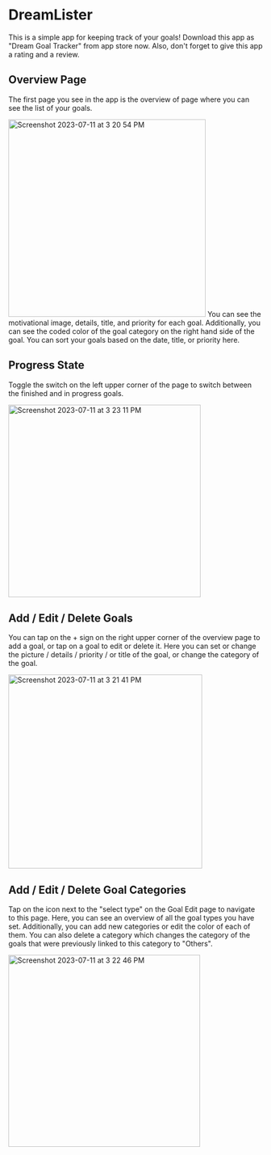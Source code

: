 # DreamLister
This is a simple app for keeping track of your goals! 
Download this app as "Dream Goal Tracker" from app store now. Also, don't forget to give this app a rating and a review. 

## Overview Page
The first page you see in the app is the overview of page where you can see the list of your goals. 

<img width="391" alt="Screenshot 2023-07-11 at 3 20 54 PM" src="https://github.com/kimiayazdani/DreamLister/assets/33681283/ae431f6a-2bbb-4b0e-b2c7-e0ae0d0725c5">
You can see the motivational image, details, title, and priority for each goal. Additionally, you can see the coded color of the goal category on the right hand side of the goal. 
You can sort your goals based on the date, title, or priority here.

## Progress State
Toggle the switch on the left upper corner of the page to switch between the finished and in progress goals.

<img width="381" alt="Screenshot 2023-07-11 at 3 23 11 PM" src="https://github.com/kimiayazdani/DreamLister/assets/33681283/1222a150-207d-4568-84d3-6efe69dcede2">

## Add / Edit / Delete Goals 
You can tap on the + sign on the right upper corner of the overview page to add a goal, or tap on a goal to edit or delete it. Here you can set or change the picture / details / priority / or title of the goal, or change the category of the goal. 

<img width="384" alt="Screenshot 2023-07-11 at 3 21 41 PM" src="https://github.com/kimiayazdani/DreamLister/assets/33681283/a0aeced6-b121-4299-a029-ddf1d76cca13">

## Add / Edit / Delete Goal Categories
Tap on the icon next to the "select type" on the Goal Edit page to navigate to this page. Here, you can see an overview of all the goal types you have set. Additionally, you can add new categories or edit the color of each of them. You can also delete a category which changes the category of the goals that were previously linked to this category to "Others". 

<img width="380" alt="Screenshot 2023-07-11 at 3 22 46 PM" src="https://github.com/kimiayazdani/DreamLister/assets/33681283/52ff446f-20d4-459e-8cfc-4ee06e34ec76">

